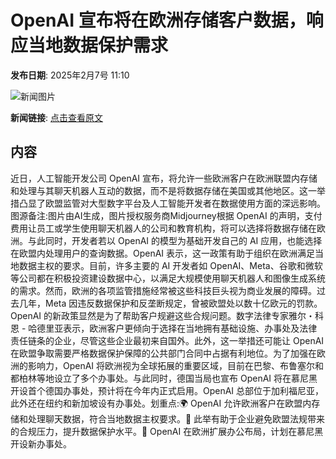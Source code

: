 # ​OpenAI 宣布将在欧洲存储客户数据，响应当地数据保护需求

**发布日期**: 2025年2月7号 11:10

![新闻图片](https://pic.chinaz.com/picmap/202502061723419905_1.jpg)

**新闻链接**: [点击查看原文](https://www.aibase.com/zh/news/15132)

## 内容

近日，人工智能开发公司 OpenAI 宣布，将允许一些欧洲客户在欧洲联盟内存储和处理与其聊天机器人互动的数据，而不是将数据存储在美国或其他地区。这一举措凸显了欧盟监管对大型数字平台及人工智能开发者在数据使用方面的深远影响。图源备注:图片由AI生成，图片授权服务商Midjourney根据 OpenAI 的声明，支付费用让员工或学生使用聊天机器人的公司和教育机构，将可以选择将数据存储在欧洲。与此同时，开发者若以 OpenAI 的模型为基础开发自己的 AI 应用，也能选择在欧盟内处理用户的查询数据。OpenAI 表示，这一政策有助于组织在欧洲满足当地数据主权的要求。目前，许多主要的 AI 开发者如 OpenAI、Meta、谷歌和微软等公司都在积极投资建设数据中心，以满足大规模使用聊天机器人和图像生成系统的需求。然而，欧洲的各项监管措施经常被这些科技巨头视为商业发展的障碍。过去几年，Meta 因违反数据保护和反垄断规定，曾被欧盟处以数十亿欧元的罚款。OpenAI 的新政策显然是为了帮助客户规避这些合规问题。数字法律专家雅尔・科恩 - 哈德里亚表示，欧洲客户更倾向于选择在当地拥有基础设施、办事处及法律责任链条的企业，尽管这些企业最初来自国外。此外，这一举措还可能让 OpenAI 在欧盟争取需要严格数据保护保障的公共部门合同中占据有利地位。为了加强在欧洲的影响力，OpenAI 将欧洲视为全球拓展的重要区域，目前在巴黎、布鲁塞尔和都柏林等地设立了多个办事处。与此同时，德国当局也宣布 OpenAI 将在慕尼黑开设首个德国办事处，预计将在今年内正式启用。OpenAI 总部位于加利福尼亚，此外还在纽约和新加坡设有办事处。划重点:🌍 OpenAI 允许欧洲客户在欧盟内存储和处理聊天数据，符合当地数据主权要求。💼 此举有助于企业避免欧盟法规带来的合规压力，提升数据保护水平。🏢 OpenAI 在欧洲扩展办公布局，计划在慕尼黑开设新办事处。
